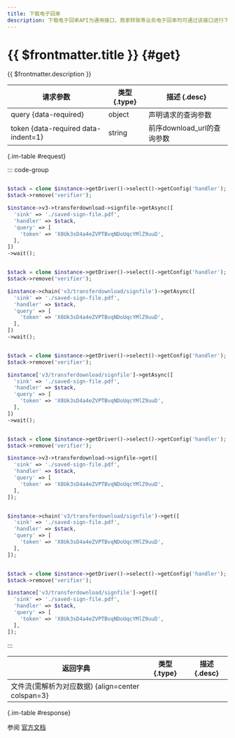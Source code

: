 ```yaml
---
title: 下载电子回单
description: 下载电子回单API为通用接口，商家转账等业务电子回单均可通过该接口进行下载。
---
```


# {{ $frontmatter.title }} {#get}

{{ $frontmatter.description }}

| 请求参数 | 类型 {.type} | 描述 {.desc}
| --- | --- | ---
| query {data-required} | object | 声明请求的查询参数
| token {data-required data-indent=1} | string | 前序download_url的查询参数

{.im-table #request}

::: code-group

```php [异步纯链式]

$stack = clone $instance->getDriver()->select()->getConfig('handler');
$stack->remove('verifier');

$instance->v3->transferdownload->signfile->getAsync([
  'sink' => './saved-sign-file.pdf',
  'handler' => $stack,
  'query' => [
    'token' => 'X8Uk3sD4a4eZVPTBvqNDoUqcYMlZ9uuD',
  ],
])
->wait();
```

```php [异步声明式]

$stack = clone $instance->getDriver()->select()->getConfig('handler');
$stack->remove('verifier');

$instance->chain('v3/transferdownload/signfile')->getAsync([
  'sink' => './saved-sign-file.pdf',
  'handler' => $stack,
  'query' => [
    'token' => 'X8Uk3sD4a4eZVPTBvqNDoUqcYMlZ9uuD',
  ],
])
->wait();
```

```php [异步属性式]

$stack = clone $instance->getDriver()->select()->getConfig('handler');
$stack->remove('verifier');

$instance['v3/transferdownload/signfile']->getAsync([
  'sink' => './saved-sign-file.pdf',
  'handler' => $stack,
  'query' => [
    'token' => 'X8Uk3sD4a4eZVPTBvqNDoUqcYMlZ9uuD',
  ],
])
->wait();
```

```php [同步纯链式]

$stack = clone $instance->getDriver()->select()->getConfig('handler');
$stack->remove('verifier');

$instance->v3->transferdownload->signfile->get([
  'sink' => './saved-sign-file.pdf',
  'handler' => $stack,
  'query' => [
    'token' => 'X8Uk3sD4a4eZVPTBvqNDoUqcYMlZ9uuD',
  ],
]);
```

```php [同步声明式]

$instance->chain('v3/transferdownload/signfile')->get([
  'sink' => './saved-sign-file.pdf',
  'handler' => $stack,
  'query' => [
    'token' => 'X8Uk3sD4a4eZVPTBvqNDoUqcYMlZ9uuD',
  ],
]);
```

```php [同步属性式]

$stack = clone $instance->getDriver()->select()->getConfig('handler');
$stack->remove('verifier');

$instance['v3/transferdownload/signfile']->get([
  'sink' => './saved-sign-file.pdf',
  'handler' => $stack,
  'query' => [
    'token' => 'X8Uk3sD4a4eZVPTBvqNDoUqcYMlZ9uuD',
  ],
]);
```

:::

| 返回字典 | 类型 {.type} | 描述 {.desc}
| --- | --- | ---
| 文件流(需解析为对应数据) {align=center colspan=3}

{.im-table #response}

参阅 [官方文档](https://pay.weixin.qq.com/wiki/doc/apiv3_partner/Offline/apis/chapter4_1_15.shtml)
